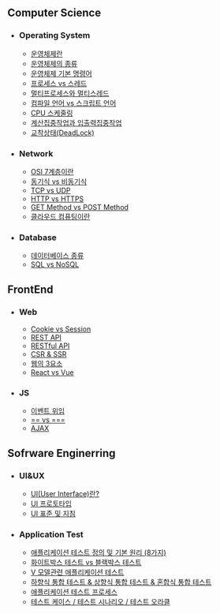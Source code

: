 ## Computer Science

- ### Operating System

  - [운영체제란](https://github.com/zhsks528/TIL/blob/master/OS/Operation%20System.md)
  - [운영체제의 종류](https://github.com/zhsks528/TIL/blob/master/OS/Type%20of%20Operation%20System.md)
  - [운영체제 기본 명령어](https://github.com/zhsks528/TIL/blob/master/OS/Operation%20System%20Command.md)
  - [프로세스 vs 스레드](https://github.com/zhsks528/TIL/blob/master/OS/Process%20vs%20Thread.md)
  - [멀티프로세스와 멀티스레드](https://github.com/zhsks528/TIL/blob/master/OS/Multi%20Process%20vs%20Multi%20Thread.md)
  - [컴파일 언어 vs 스크립트 언어](https://github.com/zhsks528/TIL/blob/master/OS/Compiled%20Language%20vs%20Scripting%20Language.md)
  - [CPU 스케줄링](https://github.com/zhsks528/TIL/blob/master/OS/CPU%20Scheduling.md)
  - [계산집중작업과 입출력집중작업](https://github.com/zhsks528/TIL/blob/master/OS/Computation-Intensive%20vs%20IO-Intensive.md)
  - [교착상태(DeadLock)](https://github.com/zhsks528/TIL/blob/master/OS/DeadLock.md)

- ### Network

  - [OSI 7계층이란](https://github.com/zhsks528/TIL/blob/master/Network/OSI7%20Layer.md)
  - [동기식 vs 비동기식](https://github.com/zhsks528/TIL/blob/master/Network/Sync%20vs%20Async.md)
  - [TCP vs UDP](https://github.com/zhsks528/TIL/blob/master/Network/TCP%20vs%20UDP.md)
  - [HTTP vs HTTPS](https://github.com/zhsks528/TIL/blob/master/Network/HTTP%20vs%20HTTPS.md)
  - [GET Method vs POST Method](https://github.com/zhsks528/TIL/blob/master/Network/GET%20vs%20POST.md)
  - [클라우드 컴퓨팅이란](https://github.com/zhsks528/TIL/blob/master/Network/Cloud%20Computing.md)
  
- ### Database

  - [데이터베이스 종류](https://github.com/zhsks528/TIL/blob/master/DataBase/Type%20of%20Database.md)
  - [SQL vs NoSQL](https://github.com/zhsks528/TIL/blob/master/DataBase/SQL%20vs%20NoSQL.md)

## FrontEnd

- ### Web

  - [Cookie vs Session](https://github.com/zhsks528/TIL/blob/master/Web/Cookie%20vs%20Session.md)
  - [REST API](https://github.com/zhsks528/TIL/blob/master/Web/REST%20API.md)
  - [RESTful API](https://github.com/zhsks528/TIL/blob/master/Web/RESTful%20API.md)
  - [CSR & SSR](https://github.com/zhsks528/TIL/blob/master/Web/CSR%20%26%20SSR.md)
  - [웹의 3요소](https://github.com/zhsks528/TIL/blob/master/Web/Three%20Elements%20Of%20The%20Web.md)
  - [React vs Vue](https://github.com/zhsks528/TIL/blob/master/Web/React%20vs%20Vue.md)

- ### JS

  - [이벤트 위임](https://github.com/zhsks528/TIL/blob/master/JavaScript/Event-delegate.md)
  - [== vs ===](https://github.com/zhsks528/TIL/blob/master/JavaScript/%3D%3D%20vs%20%3D%3D%3D.md)
  - [AJAX](https://github.com/zhsks528/TIL/blob/master/JavaScript/AJAX.md)

## Sofrware Enginerring

- ### UI&UX

  - [UI(User Interface)란?](https://github.com/zhsks528/TIL/blob/master/UI%26UX/User%20Interface.md)
  - [UI 프로토타입](https://github.com/zhsks528/TIL/blob/master/UI%26UX/UI%20Prototype.md)
  - [UI 표준 및 지침](https://github.com/zhsks528/TIL/blob/master/UI%26UX/UI%20Standards%20and%20Guidelines.md)

- ### Application Test

  - [애플리케이션 테스트 정의 및 기본 원리 (8가지)](https://github.com/zhsks528/TIL/blob/master/AplicationTest/Application%20Test.md)
  - [화이트박스 테스트 vs 블랙박스 테스트](https://github.com/zhsks528/TIL/blob/master/AplicationTest/White%20Box%20Test%20vs%20Black%20Box%20Test.md)
  - [V 모델관련 애플리케이션 테스트](https://github.com/zhsks528/TIL/blob/master/AplicationTest/Application%20Test%20V-Model.md)
  - [하향식 통합 테스트 & 상향식 통합 테스트 & 혼합식 통합 테스트](https://github.com/zhsks528/TIL/blob/master/AplicationTest/Integration%20Test.md)
  - [애플리케이션 테스트 프로세스](https://github.com/zhsks528/TIL/blob/master/AplicationTest/Application%20Test%20Process.md)
  - [테스트 케이스 / 테스트 시나리오 / 테스트 오라클](https://github.com/zhsks528/TIL/blob/master/AplicationTest/Test%20Case%20%26%20Test%20Scenario%26Test%20Oracle.md)